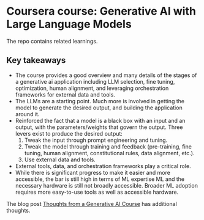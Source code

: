 # Coursera course: Generative AI with Large Language Models
The repo contains related learnings.

## Key takeaways
- The course provides a good overview and many details of the stages of a generative ai application including LLM selection,  fine tuning, optimization, human alignment, and leveraging orchestration frameworks for external data and tools.
- The LLMs are a starting point. Much more is  involved in getting the model to generate the desired output,  and building the application around it. 
- Reinforced the fact that a  model is a black box with an input and an output, with the parameters/weights that govern the output. Three levers exist to produce the desired output:
  1. Tweak the input through prompt engineering and tuning.
  2. Tweak the model through training and feedback (pre-training, fine tuning, human alignment, constitutional rules, data alignment, etc.). 
  3. Use external data and tools.
- External tools, data, and orchestration frameworks play a critical role.
- While there is significant progress to make it easier and more accessible, the bar is still high in terms of ML expertise ML and the necessary hardware is still not broadly accessible. Broader ML adoption requires more easy-to-use tools as well as accessible hardware.

The blog post [Thoughts from a Generative AI Course](https://medium.com/misc-posts/thoughts-from-a-generative-ai-course-312209bc24c) has additional thoughts.
